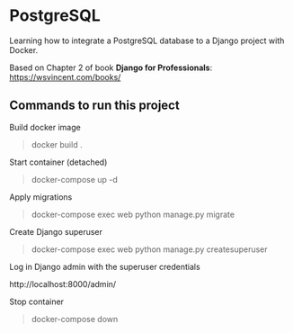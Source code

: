# PostgreSQL
Learning how to integrate a PostgreSQL database to a Django project with Docker.

Based on Chapter 2 of book **Django for Professionals**:
https://wsvincent.com/books/

## Commands to run this project

Build docker image
> docker build .

Start container (detached)
> docker-compose up -d

Apply migrations
> docker-compose exec web python manage.py migrate

Create Django superuser
> docker-compose exec web python manage.py createsuperuser

Log in Django admin with the superuser credentials

http://localhost:8000/admin/

Stop container
> docker-compose down